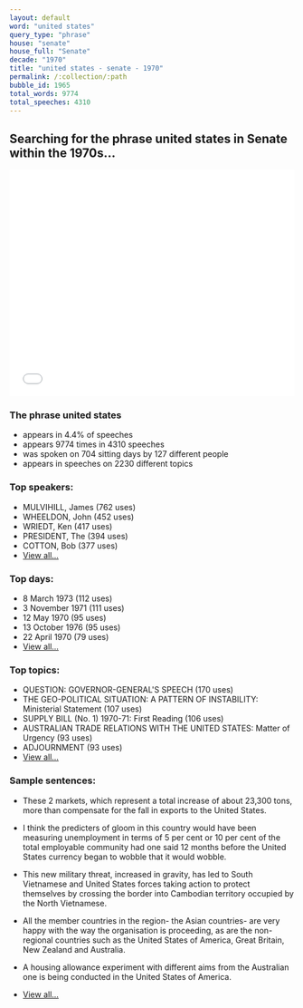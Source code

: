 ```yaml
---
layout: default
word: "united states"
query_type: "phrase"
house: "senate"
house_full: "Senate"
decade: "1970"
title: "united states - senate - 1970"
permalink: /:collection/:path
bubble_id: 1965
total_words: 9774
total_speeches: 4310
---
```



## Searching for the phrase **united states** in Senate within the 1970s...

<iframe width="100%" height="400" frameborder="0" scrolling="no" src="//plot.ly/~wragge/1965.embed"></iframe>

### The phrase **united states**

* appears in 4.4% of speeches
* appears 9774 times in 4310 speeches
* was spoken on 704 sitting days by 127 different people
* appears in speeches on 2230 different topics

### Top speakers:

* MULVIHILL, James (762 uses)
* WHEELDON, John (452 uses)
* WRIEDT, Ken (417 uses)
* PRESIDENT, The (394 uses)
* COTTON, Bob (377 uses)
* [View all...](speakers/)


### Top days:

* 8 March 1973 (112 uses)
* 3 November 1971 (111 uses)
* 12 May 1970 (95 uses)
* 13 October 1976 (95 uses)
* 22 April 1970 (79 uses)
* [View all...](days/)


### Top topics:

* QUESTION: GOVERNOR-GENERAL'S SPEECH (170 uses)
* THE GEO-POLITICAL SITUATION: A PATTERN OF INSTABILITY: Ministerial Statement (107 uses)
* SUPPLY BILL (No. 1) 1970-71: First Reading (106 uses)
* AUSTRALIAN TRADE RELATIONS WITH THE UNITED STATES: Matter of Urgency (93 uses)
* ADJOURNMENT (93 uses)
* [View all...](topics/)


### Sample sentences:

* These 2 markets, which represent a total increase of about 23,300 tons, more than compensate for the fall in exports to the <span class="highlight">United States</span>.

* I think the predicters of gloom in this country would have been measuring unemployment in terms of 5 per cent or 10 per cent of the total employable community had one said 12 months before the <span class="highlight">United States</span> currency began to wobble that it would wobble.

* This new military threat, increased in gravity, has led to South Vietnamese and <span class="highlight">United States</span> forces taking action to protect themselves by crossing the border into Cambodian territory occupied by the North Vietnamese.

* All the member countries in the region- the Asian countries- are very happy with the way the organisation is proceeding, as are the non-regional countries such as the <span class="highlight">United States</span> of America, Great Britain, New Zealand and Australia.

* A housing allowance experiment with different aims from the Australian one is being conducted in the <span class="highlight">United States</span> of America.

* [View all...](contexts/)
